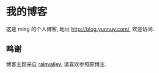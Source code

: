 # 我的博客

这是 ming 的个人博客, 地址 <http://blog.yunnuy.com/>, 欢迎访问.

## 鸣谢

博客主题来自 [rainyalley](https://github.com/dubuyuye/blog), 请喜欢参照原博主.
